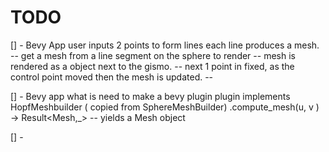 # TODO

[] - Bevy App user inputs 2 points to form lines
      each line produces a mesh.
    -- get a mesh from a line segment on the sphere to render
    -- mesh is rendered as a object next to the gismo.
    -- next  1 point in fixed, as the control point moved 
       then the mesh is updated.
    -- 

[] - Bevy app what is need to make a bevy plugin
    plugin implements HopfMeshbuilder ( copied from SphereMeshBuilder)
    .compute_mesh(u, v ) -> Result<Mesh,_> -- yields a Mesh object

[] -
